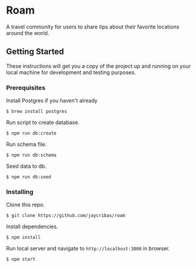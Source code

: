 # Roam

A travel community for users to share tips about their favorite locations around the world.

## Getting Started

These instructions will get you a copy of the project up and running on your local machine for development and testing purposes.

### Prerequisites

Install Postgres if you haven't already
```
$ brew install postgres
```

Run script to create database.
```
$ npm run db:create
```

Run schema file.
```
$ npm run db:schema
```

Seed data to db.
```
$ npm run db:seed
```

### Installing

Clone this repo.
```
$ git clone https://github.com/jaycribas/roam
```

Install dependencies.
```
$ npm install
```

Run local server and navigate to `http://localhost:3000` in browser.
```
$ npm start
```
